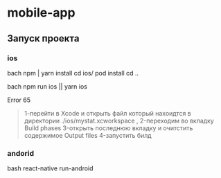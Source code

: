 # mobile-app

## Запуск проекта
### ios

bach
    npm | yarn install
    cd ios/
    pod install
    сd ..

bach
    npm run ios || yarn ios


Error 65
>1-перейти в Xcode и открыть файл который нахоидтся в директории ./ios/mystat.xcworkspace ,
>2-переходим во вкладку Build phases
>3-открыть последнюю вкладку и очитстить содержимое Output files 
>4-запустить билд

### andorid

bash
react-native run-android
